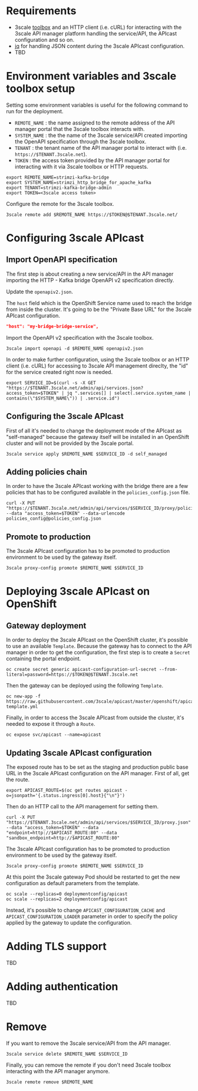 # Requirements

* 3scale [toolbox](https://github.com/3scale/3scale_toolbox) and an HTTP client (i.e. cURL) for interacting with the 3scale API manager platform handling the service/API, the APIcast configuration and so on.
* [jq](https://stedolan.github.io/jq/) for handling JSON content during the 3scale APIcast configuration.
* TBD

# Environment variables and 3scale toolbox setup

Setting some environment variables is useful for the following command to run for the deployment.

* `REMOTE_NAME` : the name assigned to the remote address of the API manager portal that the 3scale toolbox interacts with.
* `SYSTEM_NAME` : the the name of the 3scale service/API created importing the OpenAPI specification through the 3scale toolbox.
* `TENANT` : the tenant name of the API manager portal to interact with (i.e. `https://$TENANT.3scale.net`).
* `TOKEN` : the access token provided by the API manager portal for interacting with it via 3scale toolbox or HTTP requests.

```shell
export REMOTE_NAME=strimzi-kafka-bridge
export SYSTEM_NAME=strimzi_http_bridge_for_apache_kafka
export TENANT=strimzi-kafka-bridge-admin
export TOKEN=<3scale access token>
```

Configure the remote for the 3scale toolbox.

```shell
3scale remote add $REMOTE_NAME https://$TOKEN@$TENANT.3scale.net/
```

# Configuring 3scale APIcast

## Import OpenAPI specification

The first step is about creating a new service/API in the API manager importing the HTTP - Kafka bridge OpenAPI v2 specification directly.

Update the `openapiv2.json`.

The `host` field which is the OpenShift Service name used to reach the bridge from inside the cluster.
It's going to be the "Private Base URL" for the 3scale APIcast configuration. 

```json
"host": "my-bridge-bridge-service",
```

Import the OpenAPI v2 specification with the 3scale toolbox.

```shell
3scale import openapi -d $REMOTE_NAME openapiv2.json
```

In order to make further configuration, using the 3scale toolbox or an HTTP client (i.e. cURL) for accessing to 3scale API management direclty, the "id" for the service created right now is needed.

```shell
export SERVICE_ID=$(curl -s -X GET "https://$TENANT.3scale.net/admin/api/services.json?access_token=$TOKEN" | jq ".services[] | select(.service.system_name | contains(\"$SYSTEM_NAME\")) | .service.id")
```

## Configuring the 3scale APIcast

First of all it's needed to change the deployment mode of the APIcast as "self-managed" because the gateway itself will be installed in an OpenShift cluster and will not be provided by the 3scale portal.

```shell
3scale service apply $REMOTE_NAME $SERVICE_ID -d self_managed
```

## Adding policies chain

In order to have the 3scale APIcast working with the bridge there are a few policies that has to be configured available in the `policies_config.json` file.

```shell
curl -X PUT "https://$TENANT.3scale.net/admin/api/services/$SERVICE_ID/proxy/policies.json" --data "access_token=$TOKEN" --data-urlencode policies_config@policies_config.json
```

## Promote to production

The 3scale APIcast configuration has to be promoted to production environment to be used by the gateway itself.

```shell
3scale proxy-config promote $REMOTE_NAME $SERVICE_ID
```

# Deploying 3scale APIcast on OpenShift

## Gateway deployment

In order to deploy the 3scale APIcast on the OpenShift cluster, it's possible to use an available `Template`.
Because the gateway has to connect to the API manager in order to get the configuration, the first step is to create a `Secret` containing the portal endpoint.

```shell
oc create secret generic apicast-configuration-url-secret --from-literal=password=https://$TOKEN@$TENANT.3scale.net
```

Then the gateway can be deployed using the following `Template`.

```shell
oc new-app -f https://raw.githubusercontent.com/3scale/apicast/master/openshift/apicast-template.yml
```

Finally, in order to access the 3scale APIcast from outside the cluster, it's needed to expose it through a `Route`.

```shell
oc expose svc/apicast --name=apicast
```

## Updating 3scale APIcast configuration

The exposed route has to be set as the staging and production public base URL in the 3scale APIcast configuration on the API manager.
First of all, get the route.

```shell
export APICAST_ROUTE=$(oc get routes apicast -o=jsonpath='{.status.ingress[0].host}{"\n"}')
```

Then do an HTTP call to the API management for setting them.

```shell
curl -X PUT "https://$TENANT.3scale.net/admin/api/services/$SERVICE_ID/proxy.json" --data "access_token=$TOKEN" --data "endpoint=http://$APICAST_ROUTE:80" --data "sandbox_endpoint=http://$APICAST_ROUTE:80"
```

The 3scale APIcast configuration has to be promoted to production environment to be used by the gateway itself.

```shell
3scale proxy-config promote $REMOTE_NAME $SERVICE_ID
```

At this point the 3scale gateway Pod should be restarted to get the new configuration as default parameters from the template.

```shell
oc scale --replicas=0 deploymentconfig/apicast
oc scale --replicas=2 deploymentconfig/apicast
```

Instead, it's possible to change `APICAST_CONFIGURATION_CACHE` and `APICAST_CONFIGURATION_LOADER` parameter in order to specify the policy applied by the gateway to update the configuration.

# Adding TLS support

TBD

# Adding authentication

TBD

# Remove

If you want to remove the 3scale service/API from the API manager.

```shell
3scale service delete $REMOTE_NAME $SERVICE_ID
```

Finally, you can remove the remote if you don't need 3scale toolbox interacting with the API manager anymore.

```shell
3scale remote remove $REMOTE_NAME
```
